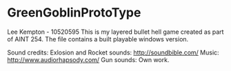 # GreenGoblinProtoType
Lee Kempton - 10520595
This is my layered bullet hell game created as part of AINT 254.
The file contains a built playable windows version.

Sound credits:
Exlosion and Rocket sounds: http://soundbible.com/
Music: http://www.audiorhapsody.com/
Gun sounds: Own work.
